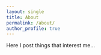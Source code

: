 ```yaml
---
layout: single
title: About
permalink: /about/
author_profile: true
---
```


Here I post things that interest me...
